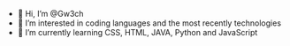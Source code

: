 - 👋 Hi, I’m @Gw3ch
- 👀 I’m interested in coding languages and the most recently technologies
- 🌱 I’m currently learning CSS, HTML, JAVA, Python and JavaScript

<!---
Gw3ch/Gw3ch is a ✨ special ✨ repository because its `README.md` (this file) appears on your GitHub profile.
You can click the Preview link to take a look at your changes.
--->
